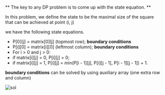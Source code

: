 ** The key to any DP problem is to come up with the state equation. **

In this problem, we define the state to be the maximal size of the square that can be achieved at point (i, j)

we have the following state equations.
* P[0][j] = matrix[0][j] (topmost row); **boundary conditions**
* P[i][0] = matrix[i][0] (leftmost column); **boundary conditions**
* For i > 0 and j > 0:
 * if matrix[i][j] = 0, P[i][j] = 0;
 * if matrix[i][j] = 1, P[i][j] = min(P[i - 1][j], P[i][j - 1], P[i - 1][j - 1]) + 1.

**boundary conditions** can be solved by using auxiliary array (one extra row and column)

![sol](https://raw.githubusercontent.com/hot13399/leetcode-graphic-answer/master/221.%20Maximal%20Square.jpg)
